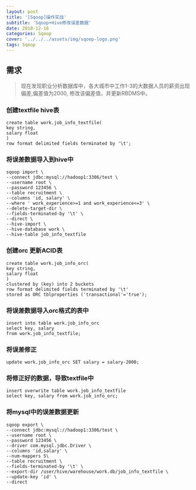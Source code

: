 ```yaml
---
layout: post
title: '[Sqoop]操作实战'
subtitle: 'Sqoop+Hive修改误差数据'
date: 2018-12-16
categories: Sqoop
cover: '../../../assets/img/sqoop-logo.png'
tags: Sqoop
---
```


## 需求

> 现在发现职业分析数据库中，各大城市中工作1-3的大数据人员的薪资出现偏差,偏差值为2000, 修改该偏差值，并更新RBDMS中。

### 创建textfile hive表
```
create table work.job_info_textfile(
key string,
salary float
) 
row format delimited fields terminated by '\t';
```
### 将误差数据导入到hive中
```
sqoop import \
--connect jdbc:mysql://hadoop1:3306/test \
--username root \
--password 123456 \
--table recruitment \
--columns 'id, salary' \
--where ' work_experience>=1 and work_experience<=3' \
--delete-target-dir \
--fields-terminated-by '\t' \
--direct \
--hive-import \
--hive-database work \
--hive-table job_info_textfile
```

### 创建orc 更新ACID表
```
create table work.job_info_orc(
key string,
salary float
) 
clustered by (key) into 2 buckets
row format delimited fields terminated by '\t'
stored as ORC tblproperties ('transactional'='true');
```

### 将误差数据导入orc格式的表中
```
insert into table work.job_info_orc
select key, salary
from work.job_info_textfile;
```

### 将误差修正
```
update work.job_info_orc SET salary = salary-2000;
```

### 将修正好的数据，导致textfile中
```
insert overwrite table work.job_info_textfile
select key, salary from work.job_info_orc;
```

### 将mysql中的误差数据更新
```
sqoop export \
--connect jdbc:mysql://hadoop1:3306/test \
--username root \
--password 123456 \
--driver com.mysql.jdbc.Driver \
--columns 'id,salary' \
--num-mappers 5\
--table recruitment \
--fields-terminated-by '\t' \
--export-dir /user/hive/warehouse/work.db/job_info_textfile \
--update-key 'id' \
--direct
```